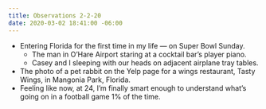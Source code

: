 ```yaml
---
title: Observations 2-2-20
date: 2020-03-02 18:41:00 -06:00
---
```


- Entering Florida for the first time in my life — on Super Bowl Sunday.
	- The man in O’Hare Airport staring at a cocktail bar’s player piano.
	- Casey and I sleeping with our heads on adjacent airplane tray tables.
- The photo of a pet rabbit on the Yelp page for a wings restaurant, Tasty Wings, in Mangonia Park, Florida.
- Feeling like now, at 24, I’m finally smart enough to understand what’s going on in a football game 1% of the time.
